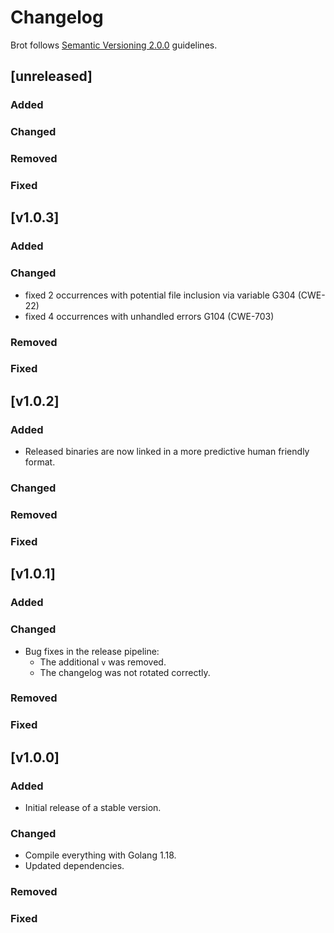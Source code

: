# Changelog

Brot follows [Semantic Versioning 2.0.0](https://semver.org/) guidelines.

## [unreleased]

### Added

### Changed

### Removed

### Fixed

## [v1.0.3]

### Added

### Changed
* fixed 2 occurrences with potential file inclusion via variable G304 (CWE-22)
* fixed 4 occurrences with unhandled errors G104 (CWE-703)

### Removed

### Fixed

## [v1.0.2]

### Added
* Released binaries are now linked in a more predictive human friendly format.

### Changed

### Removed

### Fixed

## [v1.0.1]

### Added

### Changed
* Bug fixes in the release pipeline:
  * The additional `v` was removed.
  * The changelog was not rotated correctly.

### Removed

### Fixed

## [v1.0.0]

### Added
* Initial release of a stable version.

### Changed
* Compile everything with Golang 1.18.
* Updated dependencies.

### Removed

### Fixed
